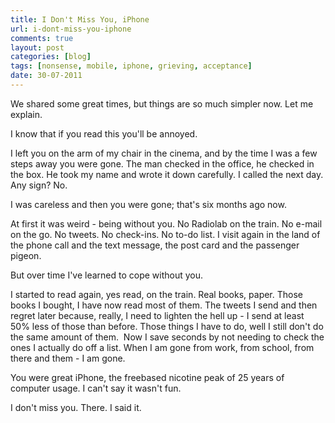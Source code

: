 ```yaml
---
title: I Don't Miss You, iPhone
url: i-dont-miss-you-iphone
comments: true
layout: post
categories: [blog]
tags: [nonsense, mobile, iphone, grieving, acceptance]
date: 30-07-2011
---
```

<p class="intro">We shared some great times, but things are so much simpler now. Let me explain.</p>
I know that if you read this you'll be annoyed. 

I left you on the arm of my chair in the cinema, and by the time I was a few steps away you were gone. The man checked in the office, he checked in the box. He took my name and wrote it down carefully. I called the next day. Any sign? No. 

I was careless and then you were gone; that's six months ago now.

At first it was weird - being without you. No Radiolab on the train. No e-mail on the go. No tweets. No check-ins. No to-do list. I visit again in the land of the phone call and the text message, the post card and the passenger pigeon. 

But over time I've learned to cope without you. 

I started to read again, yes read, on the train. Real books, paper. Those books I bought, I have now read most of them. The tweets I send and then regret later because, really, I need to lighten the hell up - I send at least 50% less of those than before. Those things I have to do, well I still don't do the same amount of them.&nbsp; Now I save seconds by not needing to check the ones I actually do off a list. When I am gone from work, from school, from there and them - I am gone. 

You were great iPhone, the freebased nicotine peak of 25 years of computer usage. I can't say it wasn't fun. 

I don't miss you. There. I said it.


